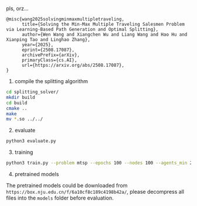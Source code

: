 pls, orz...

```
@misc{wang2025solvingminmaxmultipletraveling,
      title={Solving the Min-Max Multiple Traveling Salesmen Problem via Learning-Based Path Generation and Optimal Splitting}, 
      author={Wen Wang and Xiangchen Wu and Liang Wang and Hao Hu and Xianping Tao and Linghao Zhang},
      year={2025},
      eprint={2508.17087},
      archivePrefix={arXiv},
      primaryClass={cs.AI},
      url={https://arxiv.org/abs/2508.17087}, 
}
```


1. compile the splitting algorithm

```bash
cd splitting_solver/
mkdir build
cd build
cmake ..
make
mv *.so ../../
```

2. evaluate

```bash
python3 evaluate.py
```

3. training

```bash
python3 train.py --problem mtsp --epochs 100 --nodes 100 --agents_min 2 --agents_max 10 --folder tsp-100-2-10 --aug 16 --batch 512 --history 0 --seed 1234 --rescale 1 --div 4 --port 32423
```

4. pretrained models

The pretrained models could be downloaded from `https://box.nju.edu.cn/f/6a10cf8c189c4198b42a/`, please decompress all files into the `models` folder before evaluation.
